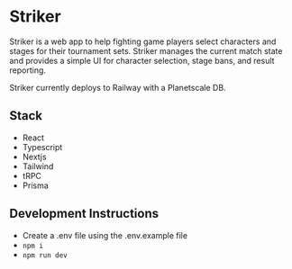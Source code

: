 # Striker

Striker is a web app to help fighting game players select characters and stages for their tournament sets. Striker manages the current match state and provides a simple UI for character selection, stage bans, and result reporting.

Striker currently deploys to Railway with a Planetscale DB.

## Stack

- React
- Typescript
- Nextjs
- Tailwind
- tRPC
- Prisma

## Development Instructions

- Create a .env file using the .env.example file
- `npm i`
- `npm run dev`
